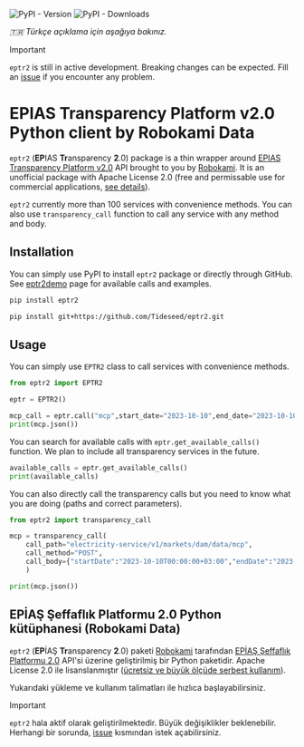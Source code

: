 ![PyPI - Version](https://img.shields.io/pypi/v/eptr2) ![PyPI - Downloads](https://img.shields.io/pypi/dm/eptr2) 

_🇹🇷 Türkçe açıklama için aşağıya bakınız._

> [!IMPORTANT]  
> `eptr2` is still in active development. Breaking changes can be expected. Fill an [issue](https://github.com/tideseed/eptr2/issues) if you encounter any problem.

# EPIAS Transparency Platform v2.0 Python client by Robokami Data

`eptr2` (**EP**IAS **Tr**ansparency **2**.0) package is a thin wrapper around [EPIAS Transparency Platform v2.0](https://seffaflik.epias.com.tr/home) API brought to you by [Robokami](https://robokami.com). It is an unofficial package with Apache License 2.0 (free and permissable use for commercial applications, [see details](https://www.tldrlegal.com/license/apache-license-2-0-apache-2-0)).


`eptr2` currently more than 100 services with convenience methods. You can also use `transparency_call` function to call any service with any method and body.

## Installation

You can simply use PyPI to install `eptr2` package or directly through GitHub. See [eptr2demo](https://eptr2demo.streamlit.io) page for available calls and examples.

```bash
pip install eptr2
```

```bash
pip install git+https://github.com/Tideseed/eptr2.git
```

## Usage

You can simply use `EPTR2` class to call services with convenience methods. 

```python
from eptr2 import EPTR2

eptr = EPTR2()

mcp_call = eptr.call("mcp",start_date="2023-10-10",end_date="2023-10-10")
print(mcp.json())
```

You can search for available calls with `eptr.get_available_calls()` function. We plan to include all transparency services in the future.

```python
available_calls = eptr.get_available_calls()
print(available_calls)
```

You can also directly call the transparency calls but you need to know what you are doing (paths and correct parameters).

```python
from eptr2 import transparency_call

mcp = transparency_call(
    call_path="electricity-service/v1/markets/dam/data/mcp",
    call_method="POST",
    call_body={"startDate":"2023-10-10T00:00:00+03:00","endDate":"2023-10-10T00:00:00+03:00"}
    )

print(mcp.json())
```


## EPİAŞ Şeffaflık Platformu 2.0 Python kütüphanesi (Robokami Data)

`eptr2` (**EP**İAŞ **Tr**ansparency **2**.0) paketi [Robokami](https://robokami.com) tarafından [EPİAŞ Şeffaflık Platformu 2.0](https://seffaflik.epias.com.tr/home) API'si üzerine geliştirilmiş bir Python paketidir. Apache License 2.0 ile lisanslanmıştır ([ücretsiz ve büyük ölçüde serbest kullanım](https://www.tldrlegal.com/license/apache-license-2-0-apache-2-0)).

Yukarıdaki yükleme ve kullanım talimatları ile hızlıca başlayabilirsiniz.

> [!IMPORTANT]  
> `eptr2` hala aktif olarak geliştirilmektedir. Büyük değişiklikler beklenebilir. Herhangi bir sorunda, [issue](https://github.com/tideseed/eptr2) kısmından istek açabilirsiniz.
